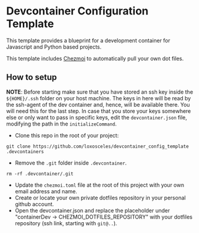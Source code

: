 # Devcontainer Configuration Template

This template provides a blueprint for a development container for Javascript and Python based projects.

This template includes [Chezmoi](https://www.chezmoi.io/) to automatically pull your own dot files.

## How to setup 

**NOTE**: Before starting make sure that you have stored an ssh key inside the `${HOME}/.ssh`
folder on your host machine. The keys in here will be read by the ssh-agent of the
dev container and, hence, will be available there. You will need this for the last
step. In case that you store your keys somewhere else or only want to pass in
specific keys, edit the `devcontainer.json` file, modifying the path in the
`initializeCommand`.

- Clone this repo in the root of your project:

```
git clone https://github.com/loxosceles/devcontainer_config_template .devcontainers
```

- Remove the `.git` folder inside `.devcontainer`.

```
rm -rf .devcontainer/.git
```

- Update the `chezmoi.toml` file at the root of this project with your own email address and name.
- Create or locate your own private dotfiles repository in your personal github account.
- Open the devcontainer.json and replace the placeholder under "containerDev -> CHEZMOI_DOTFILES_REPOSITORY" with your dotfiles repository (ssh link, starting with `git@..`).
